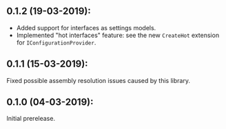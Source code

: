 ## 0.1.2 (19-03-2019):

* Added support for interfaces as settings models.
* Implemented "hot interfaces" feature: see the new `CreateHot` extension for `IConfigurationProvider`.

## 0.1.1 (15-03-2019):

Fixed possible assembly resolution issues caused by this library.

## 0.1.0 (04-03-2019): 

Initial prerelease.